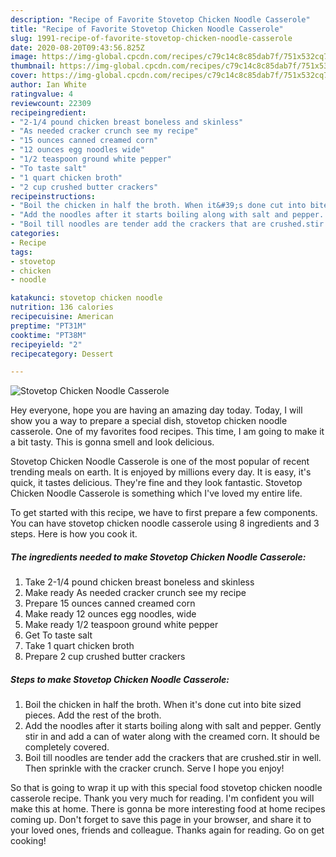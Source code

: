 ```yaml
---
description: "Recipe of Favorite Stovetop Chicken Noodle Casserole"
title: "Recipe of Favorite Stovetop Chicken Noodle Casserole"
slug: 1991-recipe-of-favorite-stovetop-chicken-noodle-casserole
date: 2020-08-20T09:43:56.825Z
image: https://img-global.cpcdn.com/recipes/c79c14c8c85dab7f/751x532cq70/stovetop-chicken-noodle-casserole-recipe-main-photo.jpg
thumbnail: https://img-global.cpcdn.com/recipes/c79c14c8c85dab7f/751x532cq70/stovetop-chicken-noodle-casserole-recipe-main-photo.jpg
cover: https://img-global.cpcdn.com/recipes/c79c14c8c85dab7f/751x532cq70/stovetop-chicken-noodle-casserole-recipe-main-photo.jpg
author: Ian White
ratingvalue: 4
reviewcount: 22309
recipeingredient:
- "2-1/4 pound chicken breast boneless and skinless"
- "As needed cracker crunch see my recipe"
- "15 ounces canned creamed corn"
- "12 ounces egg noodles wide"
- "1/2 teaspoon ground white pepper"
- "To taste salt"
- "1 quart chicken broth"
- "2 cup crushed butter crackers"
recipeinstructions:
- "Boil the chicken in half the broth. When it&#39;s done cut into bite sized pieces. Add the rest of the broth."
- "Add the noodles after it starts boiling along with salt and pepper. Gently stir in and add a can of water along with the creamed corn. It should be completely covered."
- "Boil till noodles are tender add the crackers that are crushed.stir in well. Then sprinkle with the cracker crunch. Serve I hope you enjoy!"
categories:
- Recipe
tags:
- stovetop
- chicken
- noodle

katakunci: stovetop chicken noodle 
nutrition: 136 calories
recipecuisine: American
preptime: "PT31M"
cooktime: "PT38M"
recipeyield: "2"
recipecategory: Dessert

---
```



![Stovetop Chicken Noodle Casserole](https://img-global.cpcdn.com/recipes/c79c14c8c85dab7f/751x532cq70/stovetop-chicken-noodle-casserole-recipe-main-photo.jpg)

Hey everyone, hope you are having an amazing day today. Today, I will show you a way to prepare a special dish, stovetop chicken noodle casserole. One of my favorites food recipes. This time, I am going to make it a bit tasty. This is gonna smell and look delicious.



Stovetop Chicken Noodle Casserole is one of the most popular of recent trending meals on earth. It is enjoyed by millions every day. It is easy, it's quick, it tastes delicious. They're fine and they look fantastic. Stovetop Chicken Noodle Casserole is something which I've loved my entire life.


To get started with this recipe, we have to first prepare a few components. You can have stovetop chicken noodle casserole using 8 ingredients and 3 steps. Here is how you cook it.

<!--inarticleads1-->

##### The ingredients needed to make Stovetop Chicken Noodle Casserole:

1. Take 2-1/4 pound chicken breast boneless and skinless
1. Make ready As needed cracker crunch see my recipe
1. Prepare 15 ounces canned creamed corn
1. Make ready 12 ounces egg noodles, wide
1. Make ready 1/2 teaspoon ground white pepper
1. Get To taste salt
1. Take 1 quart chicken broth
1. Prepare 2 cup crushed butter crackers




<!--inarticleads2-->

##### Steps to make Stovetop Chicken Noodle Casserole:

1. Boil the chicken in half the broth. When it&#39;s done cut into bite sized pieces. Add the rest of the broth.
1. Add the noodles after it starts boiling along with salt and pepper. Gently stir in and add a can of water along with the creamed corn. It should be completely covered.
1. Boil till noodles are tender add the crackers that are crushed.stir in well. Then sprinkle with the cracker crunch. Serve I hope you enjoy!




So that is going to wrap it up with this special food stovetop chicken noodle casserole recipe. Thank you very much for reading. I'm confident you will make this at home. There is gonna be more interesting food at home recipes coming up. Don't forget to save this page in your browser, and share it to your loved ones, friends and colleague. Thanks again for reading. Go on get cooking!
